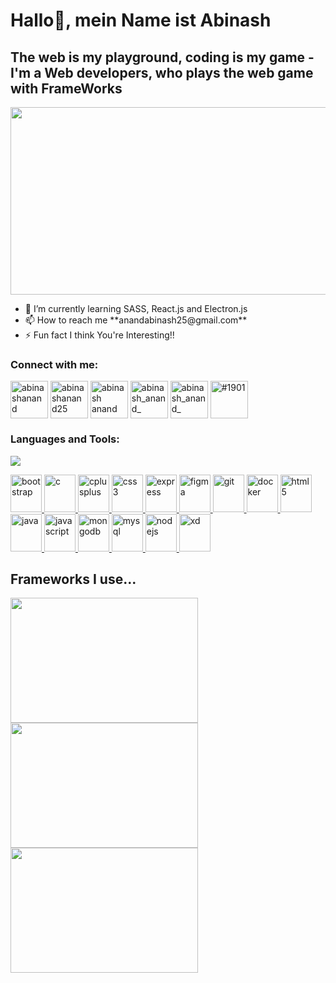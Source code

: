 
<h1 align="left" >Hallo👋, mein Name ist Abinash</h1>
<h2 align="left">The web is my playground, coding is my game -I'm a Web developers, who plays the web game with <strong>FrameWorks</strong></h2>
<img src = "https://media.tenor.com/UG1Zp_mridwAAAAC/killjoy-killjoy-valorant.gif" style="width:1000px; height:300px;" >
<span>
<ul >
<li>🌱 I’m currently learning SASS, React.js and Electron.js</li>
<li>📫 How to reach me **anandabinash25@gmail.com**</li>
<li>⚡ Fun fact I think You're Interesting!!</li>
</ul>
</span>




<!-- Socials--------------------->
<h3 align="left">Connect with me:</h3>
<p align="left" >
    <a href="https://dev.to/abinashanand" target="blank"><img align="center"
            src="https://img.icons8.com/windows/144/null/dev.png"
            alt="abinashanand" height="60" width="60" /></a>
    <a href="https://twitter.com/home?lang=en" target="blank"><img align="center"
            src="https://img.icons8.com/fluency/144/null/twitter.png"
            alt="abinashanand25" height="60" width="60" /></a>
    <a href="https://www.linkedin.com/in/abinash-anand-064598203/" target="blank"><img align="center"
            src="https://img.icons8.com/fluency/144/null/linkedin.png"
            alt="abinash anand" height="60" width="60" /></a>
    <a href="https://instagram.com/abinash_anand_" target="blank"><img align="center"
            src="https://img.icons8.com/color/144/null/instagram-new--v1.png"
            alt="abinash_anand_" height="60" width="60" /></a>
    <a href="https://www.leetcode.com/abinash_anand_" target="blank"><img align="center"
            src="https://img.icons8.com/external-tal-revivo-shadow-tal-revivo/144/null/external-level-up-your-coding-skills-and-quickly-land-a-job-logo-shadow-tal-revivo.png"
            alt="abinash_anand_" height="60" width="60" /></a>
    <a href="https://discord.gg/#1901" target="blank"><img align="center"
            src="https://img.icons8.com/color/144/null/discord--v2.png"
            alt="#1901" height="60" width="60" /></a>
</p>

<!-----TECH STACK---------------->

<h3 align="left">Languages and Tools:</h3>
<img src ="../valorant-killjoy-min.gif">
<p align="left">
    <a href="https://getbootstrap.com" target="_blank" rel="noreferrer" > <img 
            src="https://img.icons8.com/color/144/null/bootstrap.png"
            alt="bootstrap" width="50" height="60" /> </a> 
    <a href="https://www.cprogramming.com/" target="_blank"
        rel="noreferrer"> <img src="https://img.icons8.com/color/144/null/c-programming.png"
            alt="c" width="50" height="60" /> </a>
    <a href="https://www.w3schools.com/cpp/" target="_blank"
        rel="noreferrer"> <img
            src="https://img.icons8.com/color/144/null/c-plus-plus-logo.png"
            alt="cplusplus" width="50" height="60" /> </a> 
    <a href="https://www.w3schools.com/css/" target="_blank"
        rel="noreferrer"> <img
            src="https://img.icons8.com/color/144/null/css3.png""
            alt="css3" width="50" height="60" /> </a>
     <a href="https://expressjs.com" target="_blank"
        rel="noreferrer"> <img
            src="https://img.icons8.com/ios/150/null/express-js.png"
            alt="express" width="50" height="60" /> </a> 
        <a href="https://www.figma.com/" target="_blank"
        rel="noreferrer"> <img src="https://img.icons8.com/color/144/null/figma--v1.png" alt="figma" width="50"
            height="60" /> </a> <a href="https://git-scm.com/" target="_blank" rel="noreferrer"> <img
            src="https://img.icons8.com/color/144/null/git.png" alt="git" width="50" height="60" /> </a> 
        <a
        href="https://docker.com" target="_blank" rel="noreferrer"> <img
            src="https://img.icons8.com/color/144/null/docker.png" alt="docker" width="50" height="60" /> </a>
    <a href="https://www.w3.org/html/" target="_blank" rel="noreferrer"> <img
            src="https://img.icons8.com/color/144/null/html-5--v1.png"
            alt="html5" width="50" height="60" /> </a>
        <a href="https://www.java.com" target="_blank" rel="noreferrer">
        <img src="https://img.icons8.com/color/144/null/java-coffee-cup-logo--v1.png" alt="java"
            width="50" height="60" /> </a>
        <a href="https://developer.mozilla.org/en-US/docs/Web/JavaScript"
        target="_blank" rel="noreferrer"> <img
            src="https://img.icons8.com/color/144/null/javascript.png"
            alt="javascript" width="50" height="60" /> </a> 
        <a href="https://www.mongodb.com/" target="_blank"
        rel="noreferrer"> <img
            src="https://img.icons8.com/color/144/null/mongodb.png"
            alt="mongodb" width="50" height="60" /> </a> 
        <a href="https://www.mysql.com/" target="_blank"
        rel="noreferrer"> <img
            src="https://img.icons8.com/color/144/null/my-sql.png"
            alt="mysql" width="50" height="60" /> </a>
        <a href="https://nodejs.org" target="_blank" rel="noreferrer">
        <img src="https://img.icons8.com/fluency/144/null/node-js.png"
            alt="nodejs" width="50" height="60" /> </a>
        <a href="https://www.adobe.com/products/xd.html" target="_blank"
        rel="noreferrer"> <img src="https://img.icons8.com/fluency/144/null/adobe-xd.png" alt="xd" width="50"
            height="60" /> </a>
</p>
        

<h2 >Frameworks I use...</h2>
       <img src="https://miro.medium.com/v2/resize:fit:1400/0*EitUXT-pqbaQSCTt.gif" style="width:300px; height:200px"> 
       <img src="https://www.freecodecamp.org/news/content/images/2022/04/sass-image.png" style="width:300px; height:200px"  >
        <img src="https://developer.okta.com/assets-jekyll/blog/react-sass/sass-react-fa644d1094e108fd0fa40e95db30309192f80753927e7767d324ccfc58f8351e.png " style="width:300px; height:200px" >
